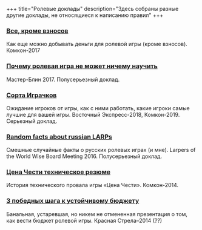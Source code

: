 +++
title="Ролевые доклады"
description="Здесь собраны разные другие доклады, не относящиеся к написанию правил"
+++

### [Все, кроме взносов](<everything-but-fee.pdf>)
Как еще можно добывать деньги для ролевой игры (кроме взносов). Комкон-2017

### [Почему ролевая игра не может ничему научить](<larp-cant-teach.pdf>)
Мастер-Блин 2017. Полусерьезный доклад.

### [Сорта Играчков](<players-kinds.pdf>)
Ожидание игроков от игры, как с ними работать, какие игроки самые лучшие для вашей игры. Восточный Экспресс-2018, Комкон-2019. Серьезный доклад.

### [Random facts about russian LARPs](<random-facts-about-russian-larps.pdf>)
Смешные случайные факты о русских ролевых играх (и мне). Larpers of the World Wise Board Meeting 2016. Полусерьезный доклад.

### [Цена Чести техническое резюме](<honor-tech.pdf>)
История технического провала игры «Цена Чести». Комкон-2014.

### [3 победных шага к устойчивому бюджету](<3-steps-for-budget.pdf>)
Банальная, устаревшая, но никем не отмененная презентация о том, как вести бюджет ролевой игры. Красная Стрела–2014 (??)